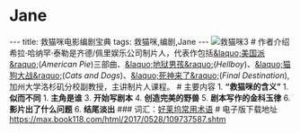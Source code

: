 # Jane
--- title: 救猫咪电影编剧宝典 tags: 救猫咪,编剧,Jane ---  ![救猫咪3](https://gss1.bdstatic.com/9vo3dSag_xI4khGkpoWK1HF6hhy/baike/c0%3Dbaike72%2C5%2C5%2C72%2C24/sign=06e0f48e8026cffc7d27b7e0d86821f5/cb8065380cd7912326781663af345982b2b78009.jpg)  # 作者介绍 希拉·哈纳罕·泰勒是齐德/佩里娱乐公司制片人，代表作包括[&amp;laquo;美国派&amp;raquo;](https://baike.baidu.com/item/%E7%BE%8E%E5%9B%BD%E6%B4%BE/6571575?fr=aladdin)(*American Pie*)三部曲、[&amp;laquo;地狱男孩&amp;raquo;](https://baike.baidu.com/item/%E5%9C%B0%E7%8B%B1%E7%94%B7%E7%88%B5/65766?fr=aladdin)(*Hellboy*)、[&amp;laquo;猫狗大战&amp;raquo;](https://baike.baidu.com/item/%E7%8C%AB%E7%8B%97%E5%A4%A7%E6%88%98/8890264)(*Cats and Dogs*)、[&amp;laquo;死神来了&amp;raquo;](https://baike.baidu.com/item/%E6%AD%BB%E7%A5%9E%E6%9D%A5%E4%BA%86/3679309)(*Final Destination*),加州大学洛杉矶分校副教授，主讲制片人课程。 # 主要内容 1. **“救猫咪的含义”** 1. **似而不同** 1. **主角是谁** 3. **开始写剧本** 4. **创造完美的野兽** 5. **剧本写作的金科玉律** 6. **影片出了什么问题** 6. **结尾淡出**  ### 词汇：[好莱坞常用术语](https://jingyan.baidu.com/article/f54ae2fcd1b2b11e93b84956.html)   # 电子版下载地址  https://max.book118.com/html/2017/0528/109737587.shtm
